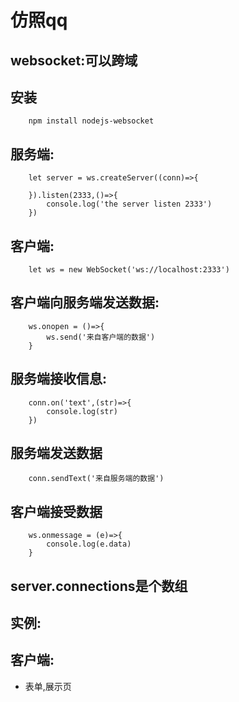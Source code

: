 # 仿照qq

## websocket:可以跨域

## 安装

```
    npm install nodejs-websocket
```

## 服务端:

```
    let server = ws.createServer((conn)=>{

    }).listen(2333,()=>{
        console.log('the server listen 2333')
    })
```

## 客户端:

```
    let ws = new WebSocket('ws://localhost:2333')    
```
## 客户端向服务端发送数据:

```
    ws.onopen = ()=>{
        ws.send('来自客户端的数据')
    }
```

## 服务端接收信息:
```
    conn.on('text',(str)=>{
        console.log(str)
    })
```

## 服务端发送数据

```
    conn.sendText('来自服务端的数据')
```
## 客户端接受数据

```
    ws.onmessage = (e)=>{
        console.log(e.data)
    }
```
## server.connections是个数组

## 实例:

## 客户端:

* 表单,展示页